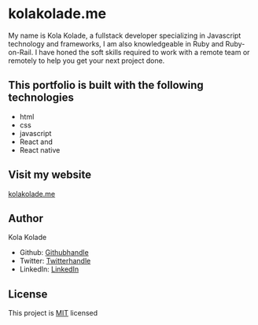 # kolakolade.me
My name is Kola Kolade, a fullstack developer specializing in Javascript technology and frameworks, I am also knowledgeable in Ruby and Ruby-on-Rail.
I have honed the soft skills required to work with a remote team or remotely to help you get your next project done.
## This portfolio is built with the following technologies
- html
- css
- javascript
- React and 
- React native

## Visit my website
[kolakolade.me](#)

## Author
Kola Kolade
- Github: [Githubhandle](https://github.com/kkolade/)
- Twitter: [Twitterhandle](https://twitter.com/kola_kolade)
- LinkedIn: [LinkedIn](https://www.linkedin.com/in/kolakolade/)

## License
This project is [MIT](https://github.com/microverseinc/readme-template/blob/master/LICENSE) licensed
